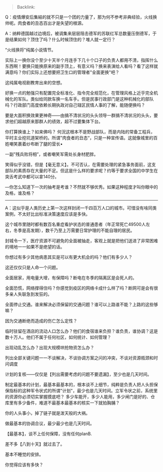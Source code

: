 > Backlink: 

Q：疫情爆安后集結的就不只是一个团的力量了，那为何不参考非典经验，火线换帅呢。肉食者的丑态百出才是失望的根源。

A：纳粹德国越过边境后，被调集来层层阻击德军的苏联红军总数量压倒德军，于是结果如何？顶住了吗？什么时候顶住的？堆人就一定行？

“火线换将"纯属小说情节。

实际上一换你没个至少十天半个月连手下几十个口子的负责人都用不清，指挥什么东西啊！要换只能换原来的副手顶上，有意义吗？换来表演给人看吗？看了这样就满意吗？你们实际上还想要把卫生口的管理者"全面更换"吧？

这纯属电视剧教育出来的空想。

好换一点的勉强只有配置完全标准化、指令完全规范化，在管理风格上近乎完全机械化的军队。类似给同款车换一名车手。但是民事行政部门是这种机械化的部队吗？行政部门高度依赖长期执政对自己辖区民情人事的了解，能随便换吗？

要是大面积换效果更神奇——由搞不清状况的头头领导一群搞不清状况的头头，要求他们超越原来那群人的绩效，超不过要集体下台。

你打算换谁上？如来佛吗？ 何況这根本不是野战部队，而是内陆的常备工程兵，平时主业挖坑道架桥的。所谓"肉食者的丑态“，只是一种宣传语。这就像城里的百姓嘲笑裹着纱布断了腿的营长•

一副"残兵败将相”，或者嘲笑军需处长身材肥胖。

笑得似乎没错，但是【毫无意义】。不可否认，在需要处理的紧急事务面前，这支部队的素质存在大量的不足。但这是什么样的要求呢？约等于要求全国的中学生在突舌考武中都可以拿140分。

—你怎么知道下一次的抽考是考谁？不然就不够优秀。如果这种程度才叫你眼中的及格，谁及格？

---

A：这似乎是人类历史上第一次这样封闭一千四百万人口的城市。可惜没有啥同类案例，不太好比出标准决策速度应该是多快。

这个城市里随时都有数百名重症看护状态的普通患者（年正常死亡49500人左右，冬季是高发期），数千乃至上万需要日常护理的不能自理的居民。

封城令一下，医疗资源不可避免的全面被抽走，客观上就是把他们送进了非常困难的境地一一如果不是绝望的话。

你想过有多少其他病患其实是可以有更大机会的吗？他们有多少人？

这还仅仅只是人命一个问题。

全面居家，用电量大增，有保障吗？断电在冬季的隔离区是会死人的。

全面恐慌，网络撑得住吗？你感觉到疫区的网络卡成什么样了吗？断网可是会有很多亲人失联急到发狂的。

全面停止交通。谁来解决必须保留的交通问题？谁可以上路谁不能？上路的这些够嘛？

因为交通断绝而造成的伤亡怎么定性？

临时驻留在酒店的流动人口怎么办？他们的食宿谁来负担？谁负责，谁协调？这是数十万人。他们不属于任何社区，如何统计、如何管理？

出现动乱怎么办？出现大规模哄抢物资怎么办？

列出全部关键问题一一不谈解决，不谈协调方案之问的冲突，不谈对资源瓶颈和时问调度

计划的复核——仅仅是【列出需要考虑的问题不要遗漏】，至少也是几天时间。

制定最基本的计划，最基本最基本的，根本谈不上细节，纯粹是负责人把人头担保保指标的这种军令状式的所谓"计划"，最少也是几天时间。立军令状之前，系统里的资源你必须切实掌握摸底吧？ 多少车能开，多少人能用，多少闸门是好的、仓库里有多少备件，难道不最基本最基本的核实一下就拍胸脯？

你的人头事小，掉了链子就是泼天般的大祸。

做最基本的协调合议，最少最少也是几天时间。

【最基本】，谈不上任何保障，没有任何planB.

差不多【八到十天】就过去了。

基本不睡觉的安排。

你觉得应该有多快？
